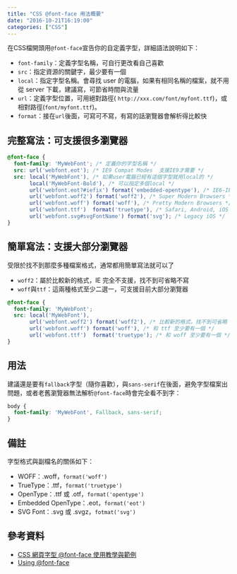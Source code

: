 ```yaml
---
title: "CSS @font-face 用法概要"
date: "2016-10-21T16:19:00"
categories: ["CSS"]
---
```


在CSS檔開頭用`@font-face`宣告你的自定義字型，詳細語法說明如下：

- `font-family`：定義字型名稱，可自行更改看自己喜歡
- `src`：指定資源的關鍵字，最少要有一個
- `local`：指定字型名稱。會尋找 user 的電腦，如果有相同名稱的檔案，就不用從 server 下載，建議寫，可節省時間與流量
- `url`：定義字型位置，可用絕對路徑( `http://xxx.com/font/myfont.ttf`)，或相對路徑(`font/myfont.ttf`)。
- `format`：接在`url`後面，可寫可不寫，有寫的話瀏覽器會解析得比較快

## 完整寫法：可支援很多瀏覽器
```css
@font-face {
  font-family: 'MyWebFont'; /* 定義你的字型名稱 */
  src: url('webfont.eot'); /* IE9 Compat Modes  支援IE9才需要 */
  src: local('MyWebFont'), /* 如果user電腦已經有這個字型就用local的 */
       local('MyWebFont-Bold'), /* 可以指定多個local */
       url('webfont.eot?#iefix') format('embedded-opentype'), /* IE6-IE8 */
       url('webfont.woff2') format('woff2'), /* Super Modern Browsers */
       url('webfont.woff') format('woff'), /* Pretty Modern Browsers */
       url('webfont.ttf')  format('truetype'), /* Safari, Android, iOS */
       url('webfont.svg#svgFontName') format('svg'); /* Legacy iOS */
}
```

## 簡單寫法：支援大部分瀏覽器
受限於找不到那麼多種檔案格式，通常都用簡單寫法就可以了

- `woff2`：屬於比較新的格式，IE 完全不支援，找不到可省略不寫
- `woff`與`ttf`：這兩種格式至少二選一，可支援目前大部分瀏覽器

```css
@font-face {
  font-family: 'MyWebFont'; 
  src: local('MyWebFont'), 
       url('webfont.woff2') format('woff2'), /* 比較新的格式，找不到可省略 */
       url('webfont.woff') format('woff'), /* 和 ttf 至少要有一個 */
       url('webfont.ttf')  format('truetype'); /* 和 woff 至少要有一個 */
}
```

## 用法
建議還是要有`fallback`字型（隨你喜歡），與`sans-serif`在後面，避免字型檔案出問題，或者老舊瀏覽器無法解析`@font-face`時會完全看不到字：

```css
body {
  font-family: 'MyWebFont', Fallback, sans-serif;
}
```

## 備註
字型格式與副檔名的關係如下：

- WOFF：.woff，`format('woff')`
- TrueType：.ttf，`format('truetype')`
- OpenType：.ttf 或 .otf，`format('opentype')`
- Embedded OpenType：.eot，`format('eot')`
- SVG Font：.svg 或 .svgz，`fotmat('svg')`


## 參考資料
- [CSS 網頁字型 @font-face 使用教學與範例](https://blog.gtwang.org/web-development/css-font-face/)
- [Using @font-face](https://css-tricks.com/snippets/css/using-font-face/)
